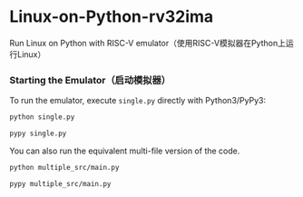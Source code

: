 # Linux-on-Python-rv32ima
Run Linux on Python with RISC-V emulator（使用RISC-V模拟器在Python上运行Linux）

### Starting the Emulator（启动模拟器）
To run the emulator, execute `single.py` directly with Python3/PyPy3:
```sh
python single.py
```
```sh
pypy single.py
```

You can also run the equivalent multi-file version of the code.
```sh
python multiple_src/main.py
```
```sh
pypy multiple_src/main.py
```


